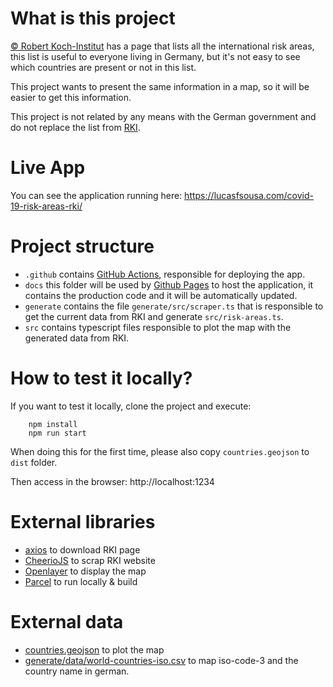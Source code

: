 # What is this project

[© Robert Koch-Institut](https://www.rki.de/DE/Content/InfAZ/N/Neuartiges_Coronavirus/Risikogebiete_neu.html) has a page that lists all the international risk areas,
this list is useful to everyone living in Germany, but it's not easy to see which countries are present or not in this list.

This project wants to present the same information in a map, so it will be easier to get this information. 

This project is not related by any means with the German government and do not replace the list from [RKI](https://www.rki.de/DE/Content/InfAZ/N/Neuartiges_Coronavirus/Risikogebiete_neu.html).

# Live App

You can see the application running here: https://lucasfsousa.com/covid-19-risk-areas-rki/

# Project structure

- `.github` contains [GitHub Actions](https://github.com/features/actions), responsible for deploying the app.
- `docs` this folder will be used by [Github Pages](https://pages.github.com/) to host the application, it contains the production code and it will be automatically updated.
- `generate` contains the file `generate/src/scraper.ts` that is responsible to get the current data from RKI and generate `src/risk-areas.ts`.
- `src` contains typescript files responsible to plot the map with the generated data from RKI.

# How to test it locally?

If you want to test it locally, clone the project and execute:
```
    npm install
    npm run start
```

When doing this for the first time, please also copy `countries.geojson` to `dist` folder.

Then access in the browser: http://localhost:1234

# External libraries

- [axios](https://github.com/axios/axios) to download RKI page
- [CheerioJS](https://github.com/cheeriojs/cheerio) to scrap RKI website
- [Openlayer](https://github.com/openlayers/openlayers) to display the map
- [Parcel](https://github.com/parcel-bundler/parcel) to run locally & build

# External data

- [countries.geojson](https://github.com/mikekeda/maps/blob/master/geojson/world.geojson) to plot the map
- [generate/data/world-countries-iso.csv](https://github.com/sueddeutsche/sz-data/blob/master/world-countries/world-countries-iso) to map iso-code-3 and the country name in german.
